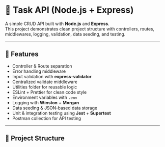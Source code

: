 # 📝 Task API (Node.js + Express)

A simple CRUD API built with **Node.js** and **Express**.  
This project demonstrates clean project structure with controllers, routes, middlewares, logging, validation, data seeding, and testing.

---

## 🚀 Features

- Controller & Route separation
- Error handling middleware
- Input validation with **express-validator**
- Centralized validate middleware
- Utilities folder for reusable logic
- ESLint + Prettier for clean code style
- Environment variables with `.env`
- Logging with **Winston** + **Morgan**
- Data seeding & JSON-based data storage
- Unit & integration testing using **Jest** + **Supertest**
- Postman collection for API testing

---

## 📂 Project Structure
